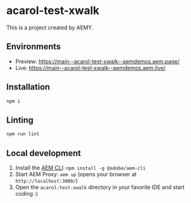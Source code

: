 # acarol-test-xwalk

This is a project created by AEMY.

## Environments

- Preview: https://main--acarol-test-xwalk--aemdemos.aem.page/
- Live: https://main--acarol-test-xwalk--aemdemos.aem.live/

## Installation

```sh
npm i
```

## Linting

```sh
npm run lint
```

## Local development

1. Install the [AEM CLI](https://github.com/adobe/helix-cli): `npm install -g @adobe/aem-cli`
1. Start AEM Proxy: `aem up` (opens your browser at `http://localhost:3000/`)
1. Open the `acarol-test-xwalk` directory in your favorite IDE and start coding :)
